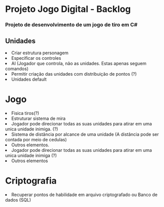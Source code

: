 # Projeto Jogo Digital - Backlog

### Projeto de desenvolvimento de um jogo de tiro em C#

## Unidades
<li>Criar estrutura personagem</li>
<li>Especificar os controles</li>
<li>AI (Jogador que controla, não as unidades. Estas apenas seguem comandos)</li>
<li>Permitir criação das unidades com distribuição de pontos (?)</li>
<li>Unidades default</li>


# Jogo
<li>Fisica tiros(?)</li>
<li>Estruturar sistema de mira</li>

<li>Jogador pode direcionar todas as suas unidades para atirar em uma unica unidade inimiga. (?)</li>
<li> Sistema de distância por alcance de uma unidade (A distância pode ser contada por meio de cedulas) </li>
<li>Outros elementos.</li>
<li>Jogador pode direcionar todas as suas unidades para atirar em uma unica unidade inimiga (?)</li>
<li>Outros elementos</li>

# Criptografia
<li> Recuperar pontos de habilidade em arquivo criptografado ou Banco de dados (SQL)</li>

